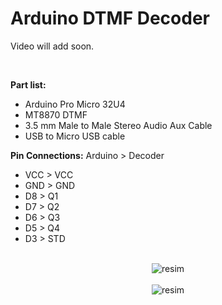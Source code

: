 # Arduino DTMF Decoder

Video will add soon.

<br>

<b>Part list:</b>
<ul>
   <li>Arduino Pro Micro 32U4</li>
   <li>MT8870 DTMF</li>
   <li>3.5 mm Male to Male Stereo Audio Aux Cable</li>
   <li>USB to Micro USB cable</li>
</ul>

<b>Pin Connections:</b>
Arduino > Decoder
<ul>
    <li>VCC > VCC</li>
    <li>GND > GND</li>
    <li>D8 > Q1</li>
    <li>D7 > Q2</li>
    <li>D6 > Q3</li>
    <li>D5 > Q4</li>
    <li>D3 > STD</li>
</ul>

<br>

<div align="center"><img src="https://user-images.githubusercontent.com/58850695/119452172-b65b7080-bd3e-11eb-82a5-bd016f7a098a.png" alt="resim" /></div>

<br>

<div align="center"><img src="https://user-images.githubusercontent.com/58850695/123430063-69361d00-d5d0-11eb-9fce-64fb262cc6f1.png" alt="resim" /></div>

